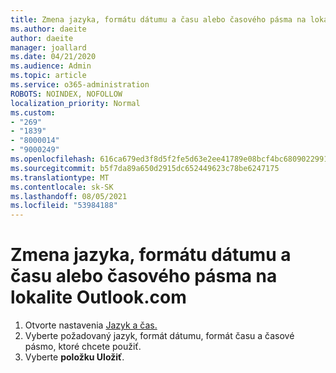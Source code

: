 ```yaml
---
title: Zmena jazyka, formátu dátumu a času alebo časového pásma na lokalite Outlook.com
ms.author: daeite
author: daeite
manager: joallard
ms.date: 04/21/2020
ms.audience: Admin
ms.topic: article
ms.service: o365-administration
ROBOTS: NOINDEX, NOFOLLOW
localization_priority: Normal
ms.custom:
- "269"
- "1839"
- "8000014"
- "9000249"
ms.openlocfilehash: 616ca679ed3f8d5f2fe5d63e2ee41789e08bcf4bc6809022991d1ede02d8cb49
ms.sourcegitcommit: b5f7da89a650d2915dc652449623c78be6247175
ms.translationtype: MT
ms.contentlocale: sk-SK
ms.lasthandoff: 08/05/2021
ms.locfileid: "53984188"
---
```

# <a name="change-your-language-date-and-time-format-or-time-zone-in-outlookcom"></a>Zmena jazyka, formátu dátumu a času alebo časového pásma na lokalite Outlook.com

1. Otvorte nastavenia [Jazyk a čas.](https://go.microsoft.com/fwlink/?linkid=2085505)
1. Vyberte požadovaný jazyk, formát dátumu, formát času a časové pásmo, ktoré chcete použiť.
1. Vyberte **položku Uložiť**.